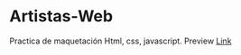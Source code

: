 # Artistas-Web
Practica de maquetación Html, css, javascript.
Preview [Link](https://gallardior.github.io/Artistas-Web/)
